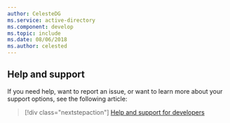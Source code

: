 ```yaml
---
author: CelesteDG
ms.service: active-directory
ms.component: develop
ms.topic: include
ms.date: 08/06/2018
ms.author: celested
---
```


## Help and support

If you need help, want to report an issue, or want to learn more about your support options, see the following article:

> [!div class="nextstepaction"]
> [Help and support for developers](../articles/active-directory/develop/developer-support-help-options.md)
